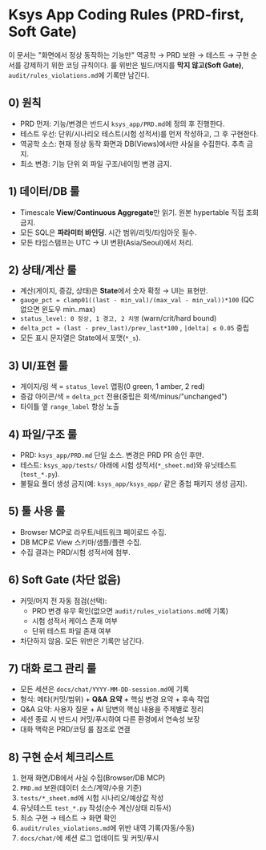 # Ksys App Coding Rules (PRD-first, Soft Gate)

이 문서는 "화면에서 정상 동작하는 기능만" 역공학 → PRD 보완 → 테스트 → 구현 순서를 강제하기 위한 코딩 규칙이다. 룰 위반은 빌드/머지를 **막지 않고(Soft Gate)**, `audit/rules_violations.md`에 기록만 남긴다.

## 0) 원칙
- PRD 먼저: 기능/변경은 반드시 `ksys_app/PRD.md`에 정의 후 진행한다.
- 테스트 우선: 단위/시나리오 테스트(시험 성적서)를 먼저 작성하고, 그 후 구현한다.
- 역공학 소스: 현재 정상 동작 화면과 DB(Views)에서만 사실을 수집한다. 추측 금지.
- 최소 변경: 기능 단위 외 파일 구조/네이밍 변경 금지.

## 1) 데이터/DB 룰
- Timescale **View/Continuous Aggregate**만 읽기. 원본 hypertable 직접 조회 금지.
- 모든 SQL은 **파라미터 바인딩**. 시간 범위/리밋/타임아웃 필수.
- 모든 타임스탬프는 UTC → UI 변환(Asia/Seoul)에서 처리.

## 2) 상태/계산 룰
- 계산(게이지, 증감, 상태)은 **State**에서 숫자 확정 → UI는 표현만.
- `gauge_pct = clamp01((last - min_val)/(max_val - min_val))*100` (QC 없으면 윈도우 min..max)
- `status_level: 0 정상, 1 경고, 2 치명` (warn/crit/hard bound)
- `delta_pct = (last - prev_last)/prev_last*100` , `|delta| ≤ 0.05` 중립
- 모든 표시 문자열은 State에서 포맷(`*_s`).

## 3) UI/표현 룰
- 게이지/링 색 = `status_level` 맵핑(0 green, 1 amber, 2 red)
- 증감 아이콘/색 = `delta_pct` 전용(중립은 회색/minus/"unchanged")
- 타이틀 옆 `range_label` 항상 노출

## 4) 파일/구조 룰
- PRD: `ksys_app/PRD.md` 단일 소스. 변경은 PRD PR 승인 후만.
- 테스트: `ksys_app/tests/` 아래에 시험 성적서(`*_sheet.md`)와 유닛테스트(`test_*.py`).
- 불필요 폴더 생성 금지(예: `ksys_app/ksys_app/` 같은 중첩 패키지 생성 금지).

## 5) 툴 사용 룰
- Browser MCP로 라우트/네트워크 페이로드 수집.
- DB MCP로 View 스키마/샘플/플랜 수집.
- 수집 결과는 PRD/시험 성적서에 첨부.

## 6) Soft Gate (차단 없음)
- 커밋/머지 전 자동 점검(선택):
  - PRD 변경 유무 확인(없으면 `audit/rules_violations.md`에 기록)
  - 시험 성적서 케이스 존재 여부
  - 단위 테스트 파일 존재 여부
- 차단하지 않음. 모든 위반은 기록만 남긴다.

## 7) 대화 로그 관리 룰
- 모든 세션은 `docs/chat/YYYY-MM-DD-session.md`에 기록
- 형식: 메타(커밋/범위) + **Q&A 요약** + 핵심 변경 요약 + 후속 작업
- Q&A 요약: 사용자 질문 + AI 답변의 핵심 내용을 주제별로 정리
- 세션 종료 시 반드시 커밋/푸시하여 다른 환경에서 연속성 보장
- 대화 맥락은 PRD/코딩 룰 참조로 연결

## 8) 구현 순서 체크리스트
1. 현재 화면/DB에서 사실 수집(Browser/DB MCP)
2. `PRD.md` 보완(데이터 소스/계약/수용 기준)
3. `tests/*_sheet.md`에 시험 시나리오/예상값 작성
4. 유닛테스트 `test_*.py` 작성(순수 계산/상태 리듀서)
5. 최소 구현 → 테스트 → 화면 확인
6. `audit/rules_violations.md`에 위반 내역 기록(자동/수동)
7. `docs/chat/`에 세션 로그 업데이트 및 커밋/푸시
